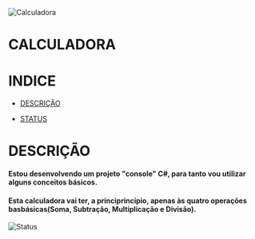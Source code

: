 ![Calculadora](https://tse3.mm.bing.net/th?id=OIP.eSapBGKdYZzwZRfx9xQ1wAHaID&pid=Api&P=0)

# CALCULADORA

# INDICE
* [DESCRIÇÃO](#DESCRIÇÃO)

* [STATUS](#STATUS)

# DESCRIÇÃO

#### Estou desenvolvendo um projeto "console" C#, para tanto vou utilizar alguns conceitos básicos.

#### Esta calculadora vai ter, a principrincípio, apenas às quatro operações basbásicas(Soma, Subtração, Multiplicação e Divisão).  

![Status](http://img.shields.io/static/v1?label=STATUS&message=EM%20DESENVOLVIMENTO&color=GREEN&style=for-the-badge)
